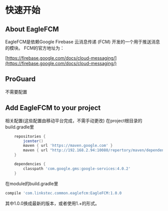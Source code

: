 # 快速开始


## About EagleFCM

EagleFCM是依赖Google Firebase 云消息传递 (FCM) 开发的一个用于推送消息的模块。
FCM的官方地址为：

[https://firebase.google.com/docs/cloud-messaging/](https://firebase.google.com/docs/cloud-messaging/)


## ProGuard
不需要配置

## Add EagleFCM to your project
相关配置(这些配置由移动平台完成，不需手动更改)
在project根目录的build.gradle里
```groovy
    repositories {
        jcenter()
        maven { url 'https://maven.google.com' }
        maven { url "http://192.168.2.94:10080/repertory/maven/dependency/raw/master/" }
    }

    dependencies {
        classpath 'com.google.gms:google-services:4.0.2'
    }
```
在module的build.gradle里
```groovy
compile 'com.linkstec.common.eaglefcm:EagleFCM:1.0.0
```
其中1.0.0换成最新的版本，或者使用1.+的形式。